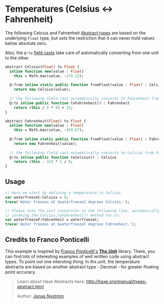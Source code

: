 [tags]: / "abstract-type"

# Temperatures (Celsius <-> Fahrenheit)

The following Celcius and Fahrenheit [Abstract types](http://haxe.org/manual/types-abstract.html) are based on the underlying `Float` type, but sets the restriction that it can never hold values below absolute zero. 

Also, the `@:to` [field casts](http://haxe.org/manual/types-abstract-implicit-casts.html) take care of automatically converting from one unit to the other.

```haxe
abstract Celsius(Float) to Float {    
  inline function new(value : Float)  
    this = Math.max(value, -273.15);
    
  @:from inline static public function fromFloat(value : Float) : Celsius
    return new Celsius(value);    
    
  // the following field cast automatically converts to Fahrenheit from Celcius
  @:to inline public function toFahrenheit() : Fahrenheit    
    return (this / 5 * 9) + 32;   
}

abstract Fahrenheit(Float) to Float {    
  inline function new(value : Float)  
    this = Math.max(value, -459.67);
    
  @:from inline static public function fromFloat(value : Float) : Fahrenheit
    return new Fahrenheit(value);      
  
  // the following field cast automatically converts to Celcius from Fahrenheit
  @:to inline public function toCelsius() : Celsius
    return (this - 32) * 5 / 9;
}
```

## Usage

```haxe
// Here we start by defining a temperature in Celcius
var waterfreezeC:Celsius = 0;
trace('Water freezes at $waterfreezeC degrees Celsius.');   

// Please note the unit conversion in the following line, automatically 
// invoking the Celcius.toFahrenheit() method for us:
var waterfreezeF:Fahrenheit = waterfreezeC;        
trace('Water freezes at $waterfreezeF degrees Fahrenheit.');   

```

## Credits to Franco Ponticelli

This example is inspired by [Franco Ponticelli's](https://github.com/fponticelli) [**Thx.Unit**](https://github.com/fponticelli/thx.unit) library.
There, you can find lots of interesting examples of well written code using abstract types. 
To point out one intersting thing: In thx.unit, the temperature abstracts are based on another abstract type - Decimal - for greater floating point accuracy.

> Learn about Haxe Abstracts here: <http://haxe.org/manual/types-abstract.html>
> 
> Author: [Jonas Nyström](https://github.com/cambiata)

